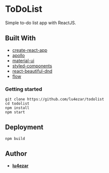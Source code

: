 # ToDoList

Simple to-do list app with ReactJS.

## Built With

- [create-react-app](https://github.com/facebook/create-react-app)
- [apollo](https://www.apollographql.com/)
- [material-ui](https://material-ui.com/)
- [styled-components](https://www.styled-components.com/)
- [react-beautiful-dnd](https://github.com/atlassian/react-beautiful-dnd)
- [flow](https://flow.org)

### Getting started

```
git clone https://github.com/lu4ezar/todolist
cd todolist
npm install
npm start
```

## Deployment

```
npm build
```

## Author

- **[lu4ezar](https://github.com/lu4ezar/todolist/graphs/contributors)**
